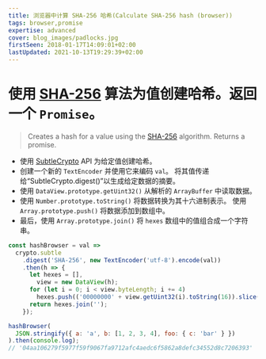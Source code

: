 ```yaml
---
title: 浏览器中计算 SHA-256 哈希(Calculate SHA-256 hash (browser))
tags: browser,promise
expertise: advanced
cover: blog_images/padlocks.jpg
firstSeen: 2018-01-17T14:09:01+02:00
lastUpdated: 2021-10-13T19:29:39+02:00
---
```


# 使用 [SHA-256](https://en.wikipedia.org/wiki/SHA-2) 算法为值创建哈希。返回一个 `Promise`。
> Creates a hash for a value using the [SHA-256](https://en.wikipedia.org/wiki/SHA-2) algorithm.
> Returns a promise.

- 使用 [SubtleCrypto](https://developer.mozilla.org/en-US/docs/Web/API/SubtleCrypto) API 为给定值创建哈希。
- 创建一个新的 `TextEncoder` 并使用它来编码 `val`。 将其值传递给“SubtleCrypto.digest()”以生成给定数据的摘要。
- 使用 `DataView.prototype.getUint32()` 从解析的 `ArrayBuffer` 中读取数据。
- 使用 `Number.prototype.toString()` 将数据转换为其十六进制表示。 使用 `Array.prototype.push()` 将数据添加到数组中。
- 最后，使用 `Array.prototype.join()` 将 `hexes` 数组中的值组合成一个字符串。

```js
const hashBrowser = val =>
  crypto.subtle
    .digest('SHA-256', new TextEncoder('utf-8').encode(val))
    .then(h => {
      let hexes = [],
        view = new DataView(h);
      for (let i = 0; i < view.byteLength; i += 4)
        hexes.push(('00000000' + view.getUint32(i).toString(16)).slice(-8));
      return hexes.join('');
    });
```

```js
hashBrowser(
  JSON.stringify({ a: 'a', b: [1, 2, 3, 4], foo: { c: 'bar' } })
).then(console.log);
// '04aa106279f5977f59f9067fa9712afc4aedc6f5862a8defc34552d8c7206393'
```
